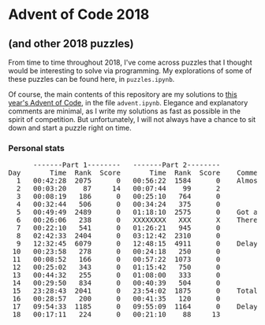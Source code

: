 # Advent of Code 2018
## (and other 2018 puzzles)

From time to time throughout 2018, I've come across puzzles that I thought would be interesting to solve via programming. My explorations of some of these puzzles can be found here, in `puzzles.ipynb`.

Of course, the main contents of this repository are my solutions to [this year's Advent of Code](http://adventofcode.com/2018), in the file `advent.ipynb`. Elegance and explanatory comments are minimal, as I write my solutions as fast as possible in the spirit of competition. But unfortunately, I will not always have a chance to sit down and start a puzzle right on time.


### Personal stats

<pre>      <span>-------Part 1--------</span>   <span>-------Part 2--------</span>
Day   <span>    Time  Rank  Score</span>   <span>    Time  Rank  Score</span> <span>   Comments </span>
  1   00:42:28  2075      0   00:56:22  1584      0    Almost forgot!
  2   00:03:20    87     14   00:07:44    99      2  
  3   00:08:19   186      0   00:25:10   764      0  
  4   00:32:44   506      0   00:34:24   375      0  
  5   00:49:49  2489      0   01:18:10  2575      0    Got a late start.
  6   00:26:06   238      0   XXXXXXXX   XXX      X    There was a <a href = "https://twitter.com/ericwastl/status/1070563771339411457">bug in Part 2</a>.
  7   00:22:10   541      0   01:26:21   945      0  
  8   02:42:33  2404      0   03:12:42  2310      0    
  9   12:32:45  6079      0   12:48:15  4911      0    Delayed until next day by a stomach bug. 🤢
 10   00:23:58   278      0   00:24:18   250      0
 11   00:08:52   166      0   00:57:22  1073      0
 12   00:25:02   343      0   01:15:42   750      0
 13   00:44:32   255      0   01:08:00   333      0
 14   00:29:50   834      0   00:40:39   504      0
 15   23:28:43  2041      0   23:54:02  1875      0    Total re-write was needed (see comment in notebook).
 16   00:28:57   200      0   00:41:35   120      0
 17   09:54:33  1185      0   09:55:09  1164      0    Delayed until morning.
 18   00:17:11   224      0   00:21:10    88     13 
</pre>

